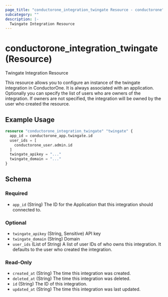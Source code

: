 ```yaml
---
page_title: "conductorone_integration_twingate Resource - conductorone"
subcategory: ""
description: |-
  Twingate Integration Resource
---
```


# conductorone_integration_twingate (Resource)

Twingate Integration Resource

This resource allows you to configure an instance of the twingate integration in ConductorOne.
It is always associated with an application. Optionally you can specify the list of users who are owners of the integration.
If owners are not specified, the integration will be owned by the user who created the resource.

## Example Usage

```terraform
resource "conductorone_integration_twingate" "twingate" {
  app_id = conductorone_app.twingate.id
  user_ids = [
    conductorone_user.admin.id
  ]
  twingate_apikey = "..."
  twingate_domain = "..."
}
```

<!-- schema generated by tfplugindocs -->
## Schema

### Required

- `app_id` (String) The ID for the Application that this integration should connected to.

### Optional

- `twingate_apikey` (String, Sensitive) API key
- `twingate_domain` (String) Domain
- `user_ids` (List of String) A list of user IDs of who owns this integration. It defaults to the user who created the integration.

### Read-Only

- `created_at` (String) The time this integration was created.
- `deleted_at` (String) The time this integration was deleted.
- `id` (String) The ID of this integration.
- `updated_at` (String) The time this integration was last updated.
